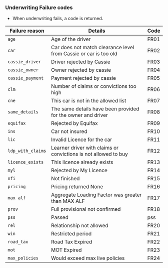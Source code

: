### Underwriting Failure codes

- When underwriting fails, a code is returned. 

| Failure reason    | Details                                                          | Code |
|-------------------|------------------------------------------------------------------|------|
| `age`             | Age of the driver                                                | FR01 |
| `car`             | Car does not match clearance level from Cassie or car is too old | FR02 |
| `cassie_driver`   | Driver rejected by Cassie                                        | FR03 |
| `cassie_owner`    | Owner rejected by cassie                                         | FR04 |
| `cassie_payment`  | Payment rejected by cassie                                       | FR05 |
| `clm`             | Number of claims or convictions too high                         | FR06 |
| `cne`             | This car is not in the allowed list                              | FR07 |
| `same_details`    | The same details have been provided for the owner and driver     | FR08 |
| `equifax`         | Rejected by Equifax                                              | FR09 |
| `ins`             | Car not insured                                                  | FR10 |
| `lic`             | Invalid Licence for the car                                      | FR11 |
| `ldp_with_claims` | Learner driver with claims or convictions is not allowed to buy  | FR12 |
| `licence_exists`  | This licence already exists                                      | FR13 |
| `myl`             | Rejected by My Licence                                           | FR14 |
| `nfi`             | Not finished                                                     | FR15 |
| `pricing`         | Pricing returned None                                            | FR16 |
| `max alf`         | Aggregate Loading Factor was greater than MAX ALF                | FR17 |
| `prov`            | Full provisional not confirmed                                   | FR18 |
| `pss`             | Passed                                                           | pss  |
| `rel`             | Relationship not allowed                                         | FR20 |
| `win`             | Restricted period                                                | FR21 |
| `road_tax`        | Road Tax Expired                                                 | FR22 |
| `mot`             | MOT Expired                                                      | FR23 |
| `max_policies`    | Would exceed max live policies                                   | FR24 |
